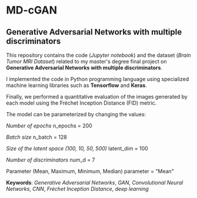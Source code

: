# MD-cGAN

## Generative Adversarial Networks with multiple discriminators

This repository contains the code (*Jupyter notebook*) and the dataset (*Brain Tumor MRI Dataset*) related to my master's degree final project on **Generative Adversarial Networks with multiple discriminators**.

I implemented the code in Python programming language using specialized machine learning libraries such as **Tensorflow** and **Keras**.

Finally, we performed a quantitative evaluation of the images generated by each model using the Fréchet Inception Distance (FID) metric.

The model can be parameterized by changing the values:

*Number of epochs*
n_epochs = 200

*Batch size*
n_batch = 128

*Size of the latent space (100, 10, 50, 500)*
latent_dim = 100

*Number of discriminators*
num_d = 7

Parameter (Mean, Maximum, Minimum, Median)
parameter = "Mean"

**Keywords**: *Generative Adversarial Networks*, *GAN*, *Convolutional Neural Networks*, *CNN*, *Fréchet Inception Distance*, *deep learning*



